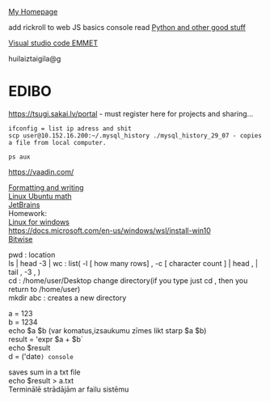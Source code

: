 [My Homepage](https://drumich.github.io)   

add rickroll to web
JS basics console read
[Python and other good stuff](https://github.com/vinta/awesome-python#readme)  

[Visual studio code EMMET](https://code.visualstudio.com/docs/editor/emmet)  

 
 huilaiztaigila@g

# EDIBO
https://tsugi.sakai.lv/portal - must register here for projects and sharing...
```
ifconfig = list ip adress and shit
scp user@10.152.16.200:~/.mysql_history ./mysql_history_29_07 - copies a file from local computer.

ps aux
```
https://vaadin.com/

[Formatting and writing](https://help.github.com/en/github/writing-on-github/basic-writing-and-formatting-syntax)       
[Linux Ubuntu math](https://vitux.com/how-to-do-basic-math-in-linux-command-line/)  
[JetBrains](https://www.jetbrains.com/)     
Homework:  
[Linux for windows](https://www.pcworld.com/article/2955460/dual-booting-linux-with-windows-what-you-need-to-know.html)   
https://docs.microsoft.com/en-us/windows/wsl/install-win10  
[Bitwise](https://en.wikipedia.org/wiki/Bitwise_operation)


pwd  : location  
ls | head -3 | wc : list( -l [ how many rows] , -c [ character count ]  | head , | tail , -3 , )     
cd  : /home/user/Desktop change directory(if you type just cd , then you return to /home/user)    
mkdir abc : creates a new directory   
    
a = 123     
b = 1234     
echo $a $b (var komatus,izsaukumu zīmes likt starp $a $b)  
result = 'expr $a + $b´     
echo $result    
d = ('date`) console    
`   


saves sum in a txt file     
echo $result > a.txt    
Terminālē strādājām ar failu sistēmu


